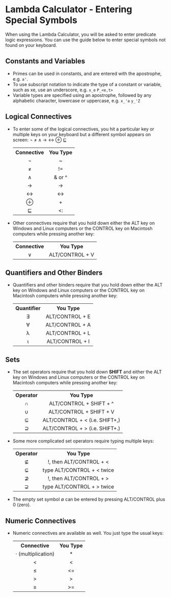 # Lambda Calculator - Entering Special Symbols

When using the Lambda Calculator, you will be asked to enter predicate logic expressions. You can use the guide below to enter special symbols not found on your keyboard.

## Constants and Variables
* Primes can be used in constants, and are entered with the apostrophe, e.g. `a'`.
* To use subscript notation to indicate the type of a constant or variable, such as xe, use an underscore, e.g. `x_e` `P_<e,t>`
* Variable types are specified using an apostrophe, followed by any alphabetic character, lowercase or uppercase, e.g. `x_'a` `y_'Z`


## Logical Connectives
* To enter some of the logical connectives, you hit a particular key or multiple keys on your keyboard but a different symbol appears on screen: &not; &ne; &and; &rightarrow; &harr; &#8853; &#8849;

  <table>
  <tr><th>Connective</th> <th>You Type</th></tr>
  <tr><td style="text-align: center">¬</td><td style="text-align: center">~</td></tr>
  <!--<tr><td style="text-align: center">=</td><td style="text-align: center">=</td></tr>-->
  <tr><td style="text-align: center">≠</td><td style="text-align: center">!=</td></tr>
  <tr><td style="text-align: center">∧</td><td style="text-align: center">&amp; or ^</td></tr>
  <tr><td style="text-align: center">→</td><td style="text-align: center">-&gt;</td></tr>
  <tr><td style="text-align: center">↔</td><td style="text-align: center">&lt;-&gt;</td></tr>
  <tr><td style="text-align: center">⊕</td><td style="text-align: center">+</td></tr>
  <tr><td style="text-align: center">⊑</td><td style="text-align: center">&#60;&#58;</td></tr>
  </table>

* Other connectives require that you hold down either the ALT key on Windows and Linux computers or the CONTROL key on Macintosh computers while pressing another key:

  <table>
  <tr><th>Connective</th> <th>You Type</th></tr>
  <tr><td style="text-align: center">∨</td><td style="text-align: center">ALT/CONTROL + V</td></tr>
  </table>

## Quantifiers and Other Binders

* Quantifiers and other binders require that you hold down either the ALT key on Windows and Linux computers or the CONTROL key on Macintosh computers while pressing another key:

  <table>
  <tr><th>Quantifier</th> <th>You Type</th></tr>
  <tr><td style="text-align: center">∃</td><td style="text-align: center">ALT/CONTROL + E</td></tr>
  <tr><td style="text-align: center">∀</td><td style="text-align: center">ALT/CONTROL + A</td></tr>
  <tr><td style="text-align: center">λ</td><td style="text-align: center">ALT/CONTROL + L</td></tr>
  <tr><td style="text-align: center">ι</td><td style="text-align: center">ALT/CONTROL + I</td></tr>
  </table>

## Sets

* The set operators require that you hold down <b>SHIFT</b> and either the ALT key on Windows and Linux computers or the CONTROL key on Macintosh computers while pressing another key:

  <table>
  <tr><th>Operator</th> <th>You Type</th></tr>
  <tr><td style="text-align: center">∩</td><td style="text-align: center">ALT/CONTROL + SHIFT + ^</td></tr>
  <tr><td style="text-align: center">∪</td><td style="text-align: center">ALT/CONTROL + SHIFT + V</td></tr>
  <tr><td style="text-align: center">⊆</td><td style="text-align: center">ALT/CONTROL + &lt; (i.e. SHIFT+,)</td></tr>
  <tr><td style="text-align: center">⊇</td><td style="text-align: center">ALT/CONTROL + &gt; (i.e. SHIFT+.)</td></tr>
  </table>

* Some more complicated set operators require typing multiple keys:

  <table>
  <tr><th>Operator</th> <th>You Type</th></tr>
  <tr><td style="text-align: center">⊈</td><td style="text-align: center">!, then ALT/CONTROL + &lt;</td></tr>
  <tr><td style="text-align: center">⊊</td><td style="text-align: center">type ALT/CONTROL + &lt; twice</td></tr>
  <tr><td style="text-align: center">⊉</td><td style="text-align: center">!, then ALT/CONTROL + &gt;</td></tr>
  <tr><td style="text-align: center">⊋</td><td style="text-align: center">type ALT/CONTROL + &gt; twice</td></tr>
  </table>

* The empty set symbol ∅ can be entered by pressing ALT/CONTROL plus 0 (zero).

## Numeric Connectives

* Numeric connectives are available as well. You just type the usual keys:

  <table>
  <tr><th>Connective</th> <th>You Type</th></tr>
  <tr><td style="text-align: center">⋅ (multiplication)</td><td style="text-align: center">*</td></tr>
  <tr><td style="text-align: center">&lt;</td><td style="text-align: center">&lt;</td></tr>
  <tr><td style="text-align: center">≤</td><td style="text-align: center">&lt;=</td></tr>
  <tr><td style="text-align: center">&gt;</td><td style="text-align: center">&gt;</td></tr>
  <tr><td style="text-align: center">≥</td><td style="text-align: center">&gt;=</td></tr>
  </table>